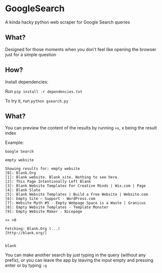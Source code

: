 # GoogleSearch
A kinda hacky python web scraper for Google Search queries

## What?

Designed for those moments when you don't feel like opening the browser just for a simple question

## How?

Install dependencies:

Run `pip install -r dependencies.txt` 

To try it, run `python gsearch.py`

## What?

You can preview the content of the results by running `>x`, x being the result index

Example:

```
Google Search

empty website

Showing results for: empty website
[0]: Blank.Org
[1]: Blank website. Blank site. Nothing to see here.
[2]: This Page Intentionally Left Blank
[3]: Blank Website Templates For Creative Minds | Wix.com | Page
[4]: Blank Slate
[5]: Blank Website Templates | Build a Free Website | Website.com
[6]: Empty Site – Support - WordPress.com
[7]: Website Myth #5 - Empty Webpage Space is a Waste | Granicus
[8]: Empty Website Templates - Template Monster
[9]: Empty Website Maker - Nicepage

>> >0

Fetching: Blank.Org (...)
[http://blank.org/]


blank
```

You can make another search by just typing in the query (without any prefix), or you can leave the app by leaving the input empty and pressing enter or by typing `:q`
